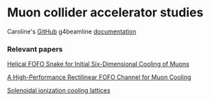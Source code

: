 # Muon collider accelerator studies

Caroline's [GitHub](https://github.com/criggall/muon-cooling?tab=readme-ov-file)
g4beamline [documentation](https://www.muonsinc.com/Website1/Muons/G4beamlineUsersGuide.pdf)

### Relevant papers

[Helical FOFO Snake for Initial Six-Dimensional Cooling of Muons](https://inspirehep.net/literature/1678715)

[A High-Performance Rectilinear FOFO Channel for Muon Cooling](http://accelconf.web.cern.ch/PAC2013/papers/thpho12.pdf)

[Solenoidal ionization cooling lattices](https://journals.aps.org/prab/pdf/10.1103/PhysRevSTAB.10.064001)



<!--- 

 **May 27, 2025**  Installed geant4, g4beamline, and ran g4beamline regression test check 

**May 27, 2025**  Created folder & repo, initialized git -->


